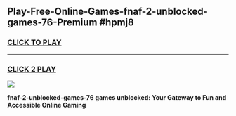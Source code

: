 
## Play-Free-Online-Games-fnaf-2-unblocked-games-76-Premium #hpmj8
<h3>
<a href="https://premium.freeplayer.one?title=fnaf-2-unblocked-games-76&ref=8M">CLICK TO PLAY</a></h3>
<hr>

<h3>
<a href="https://premium.freeplayer.one?title=fnaf-2-unblocked-games-76&ref=8M">CLICK 2 PLAY</a>
  
</h3>

<a href="https://premium.freeplayer.one?title=fnaf-2-unblocked-games-76&ref=8M"><img src="https://clearcache.store/games.png"></a>


**fnaf-2-unblocked-games-76 games unblocked: Your Gateway to Fun and Accessible Online Gaming**
